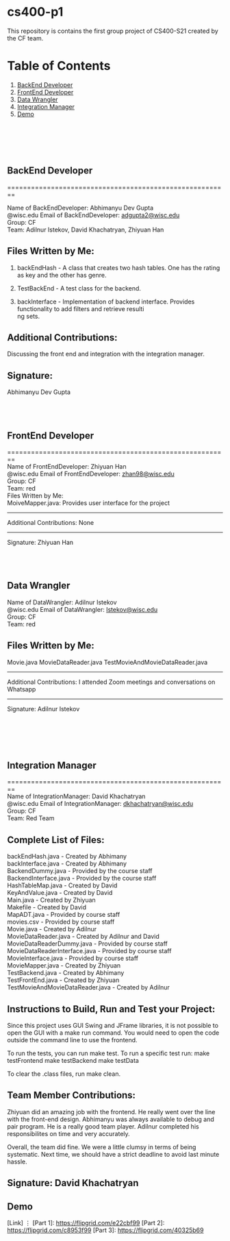 # cs400-p1

This repository is contains the first group project of CS400-S21 created by the CF team.

# Table of Contents

1. [BackEnd Developer](#packageone)
2. [FrontEnd Developer](#packagetwo)
3. [Data Wrangler](#packagethree)
4. [Integration Manager](#sql-games)
5. [Demo](#demo)

</br></br></br></br>
## BackEnd Developer<a name="packageone" />

========================================================

Name of BackEndDeveloper: Abhimanyu Dev Gupta</br>
@wisc.edu Email of BackEndDeveloper: adgupta2@wisc.edu</br>
Group: CF</br>
Team: Adilnur Istekov, David Khachatryan, Zhiyuan Han</br>

Files Written by Me:
--------------------
1) backEndHash - A class that creates two hash tables. One has the rating as key and the other has genre.

2) TestBackEnd - A test class for the backend.

3) backInterface - Implementation of backend interface. Provides functionality to add filters and retrieve resulti\
ng sets.

Additional Contributions:
-------------------------
Discussing the front end and integration with the integration manager.

Signature:
----------
Abhimanyu Dev Gupta 
</br></br></br></br>
## FrontEnd Developer<a name="packagetwo" />

========================================================</br>
Name of FrontEndDeveloper: Zhiyuan Han</br>
@wisc.edu Email of FrontEndDeveloper: zhan98@wisc.edu</br>
Group: CF</br>
Team: red</br>
Files Written by Me:</br>
MoiveMapper.java: Provides user interface for the project</br>

------------------------------
Additional Contributions: None

------------------------------
Signature: Zhiyuan Han
</br></br></br></br>

## Data Wrangler<a name="packagethree" />

Name of DataWrangler: Adilnur Istekov</br>
@wisc.edu Email of DataWrangler: Istekov@wisc.edu</br>
Group: CF</br>
Team: red</br>

Files Written by Me:
--------------------

Movie.java MovieDataReader.java 
TestMovieAndMovieDataReader.java

------------------------------
Additional Contributions: I attended Zoom meetings and conversations on Whatsapp

------------------------------
Signature: Adilnur Istekov

</br></br></br></br>
## Integration Manager<a name="sql-games" />

========================================================</br>
Name of IntegrationManager: David Khachatryan</br>
@wisc.edu Email of IntegrationManager: dkhachatryan@wisc.edu</br>
Group: CF</br>
Team: Red Team</br>

Complete List of Files:
-----------------------
backEndHash.java - Created by Abhimany</br>
backInterface.java - Created by Abhimany</br>
BackendDummy.java - Provided by the course staff</br>
BackendInterface.java - Provided by the course staff</br>
HashTableMap.java - Created by David</br>
KeyAndValue.java - Created by David</br>
Main.java - Created by Zhiyuan</br>
Makefile - Created by David</br>
MapADT.java - Provided by course staff</br>
movies.csv - Provided by course staff</br>
Movie.java - Created by Adilnur</br>
MovieDataReader.java - Created by Adilnur and David</br>
MovieDataReaderDummy.java - Provided by course staff</br>
MovieDataReaderInterface.java - Provided by course staff</br>
MovieInterface.java - Provided by course staff</br>
MovieMapper.java - Created by Zhiyuan</br>
TestBackend.java - Created by Abhimany</br>
TestFrontEnd.java - Created by Zhiyuan</br>
TestMovieAndMovieDataReader.java - Created by Adilnur</br>


Instructions to Build, Run and Test your Project:
-------------------------------------------------
Since this project uses GUI Swing and JFrame libraries, it is not possible to open the GUI with a make run command. 
You would need to open the code outside the command line to use the frontend.

To run the tests, you can run make test.
To run a specific test run:
	make testFrontend
	make testBackend
	make testData

To clear the .class files, run make clean. 

Team Member Contributions:
--------------------------

Zhiyuan did an amazing job with the frontend. He really went over the line with the front-end design.
Abhimanyu was always available to debug and pair program. He is a really good team player.
Adilnur completed his responsibilites on time and very accurately. 

Overall, the team did fine. We were a little clumsy in terms of being systematic. Next time, we should have a strict deadline to avoid
last minute hassle. 

Signature: David Khachatryan
----------

## Demo<a name="demo"/>

[Link]
⋮
[Part 1]: https://flipgrid.com/e22cbf99
[Part 2]: https://flipgrid.com/c8953f99
[Part 3]: https://flipgrid.com/40325b69
